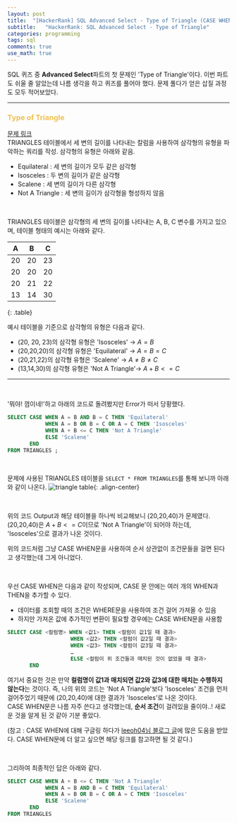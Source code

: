 ```yaml
---
layout: post
title:  "[HackerRank] SQL Advanced Select - Type of Triangle (CASE WHEN 순서 주의)"
subtitle:   "HackerRank: SQL Advanced Select - Type of Triangle"
categories: programming
tags: sql
comments: true
use_math: true
---
```


SQL 퀴즈 중 **Advanced Select**파트의 첫 문제인 'Type of Triangle'이다.
이번 파트도 쉬울 줄 알았는데 나름 생각을 하고 퀴즈를 풀어야 했다. 문제 풀다가 얻은 삽질 과정도 모두 적어보았다.

---------
###  <font color = "#EFC050"> Type of Triangle </font>    
     
[문제 링크](https://www.hackerrank.com/challenges/what-type-of-triangle/problem) <br>
TRIANGLES 테이블에서 세 변의 길이를 나타내는 칼럼을 사용하여 삼각형의 유형을 파악하는 쿼리를 작성. 삼각형의 유형은 아래와 같음.
* Equilateral : 세 변의 길이가 모두 같은 삼각형
* Isosceles : 두 변의 길이가 같은 삼각형
* Scalene : 세 변의 길이가 다른 삼각형
* Not A Triangle : 세 변의 길이가 삼각형을 형성하지 않음

<br>

TRIANGLES 테이블은 삼각형의 세 변의 길이를 나타내는 A, B, C 변수를 가지고 있으며, 테이블 형태의 예시는 아래와 같다.<br>

| A  | B  | C  |
|----|----|----|
| 20 | 20 | 23 |
| 20 | 20 | 20 |
| 20 | 21 | 22 |
| 13 | 14 | 30 |
{: .table}

예시 테이블을 기준으로 삼각형의 유형은 다음과 같다.
* (20, 20, 23)의 삼각형 유형은 'Isosceles'  → $A=B$
* (20,20,20)의 삼각형 유형은 'Equilateral' → $A=B=C$
* (20,21,22)의 삼각형 유형은 'Scalene' → $A\neq B\neq C$
* (13,14,30)의 삼각형 유형은 'Not A Triangle'→ $A+B<=C$

-------
<br>

'뭐야! 껌이네!'하고 아래의 코드로 돌려봤지만 Error가 떠서 당황했다.

```sql  
SELECT CASE WHEN A = B AND B = C THEN 'Equilateral'
            WHEN A = B OR B = C OR A = C THEN 'Isosceles'
            WHEN A + B <= C THEN 'Not A Triangle'
            ELSE 'Scalene'
       END
FROM TRIANGLES ;
```

<br>

문제에 사용된 TRIANGLES 테이블을 `SELECT * FROM TRIANGLES`를 통해 보니까 아래와 같이 나온다.
![triangle table](https://user-images.githubusercontent.com/54492747/76059612-a4b76d00-5fc2-11ea-8800-ffba7339ce5a.png){: .align-center}

<br>

위의 코드 Output과 해당 테이블을 하나씩 비교해보니 (20,20,40)가 문제였다. (20,20,40)은 $A+B<=C$이므로 'Not A Triangle'이 되어야 하는데, 'Isosceles'으로 결과가 나온 것이다. 

위의 코드처럼 그냥 CASE WHEN문을 사용하여 순서 상관없이 조건문들을 걸면 된다고 생각했는데 그게 아니었다.

<br>

우선 CASE WHEN은 다음과 같이 작성되며, CASE 문 안에는 여러 개의 WHEN과 THEN을 추가할 수 있다.
* 데이터를 조회할 때의 조건은 WHERE문을 사용하여 조건 걸어 가져올 수 있음
* 하지만 가져온 값에 추가적인 변환이 필요할 경우에는 CASE WHEN문을 사용함

```sql
SELECT CASE <컬럼명> WHEN <값1> THEN <컬럼이 값1일 때 결과>
				    WHEN <값2> THEN <컬럼이 값2일 때 결과>
					WHEN <값3> THEN <컬럼이 값3일 때 결과>
					…
					ELSE <컬럼이 위 조건들과 매치된 것이 없었을 때 결과>
	   END
```

여기서 중요한 것은 만약 **컬럼명이 값1과 매치되면 값2와 값3에 대한 매치는 수행하지 않는다**는 것이다. 즉, 나의 위의 코드는 'Not A Triangle'보다 'Isosceles' 조건을 먼저 걸어주었기 때문에 (20,20,40)에 대한 결과가 'Isosceles'로 나온 것이다. <br>
CASE WHEN문은 나름 자주 쓴다고 생각했는데, **순서 조건**이 걸려있을 줄이야..! 새로운 것을 알게 된 것 같아 기분 좋았다. <br>

(참고 : CASE WHEN에 대해 구글링 하다가 [leeoh04님 블로그 글](https://blog.naver.com/PostView.nhn?blogId=leeoh04&logNo=20099476933&proxyReferer=https%3A%2F%2Fwww.google.com%2F)에 많은 도움을 받았다. CASE WHEN문에 더 알고 싶으면 해당 링크를 참고하면 될 것 같다.)

<br>

그리하여 최종적인 답은 아래와 같다.

```sql
SELECT CASE WHEN A + B <= C THEN 'Not A Triangle'
            WHEN A = B AND B = C THEN 'Equilateral'
            WHEN A = B OR B = C OR A = C THEN 'Isosceles'
            ELSE 'Scalene'
       END
FROM TRIANGLES
```
